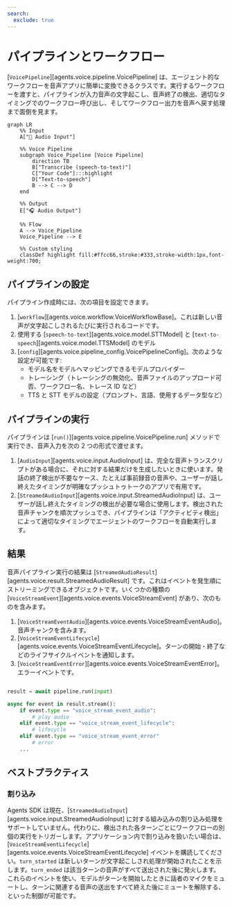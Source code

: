 ```yaml
---
search:
  exclude: true
---
```

# パイプラインとワークフロー

[`VoicePipeline`][agents.voice.pipeline.VoicePipeline] は、エージェント的なワークフローを音声アプリに簡単に変換できるクラスです。実行するワークフローを渡すと、パイプラインが入力音声の文字起こし、音声終了の検出、適切なタイミングでのワークフロー呼び出し、そしてワークフロー出力を音声へ戻す処理まで面倒を見ます。

```mermaid
graph LR
    %% Input
    A["🎤 Audio Input"]

    %% Voice Pipeline
    subgraph Voice_Pipeline [Voice Pipeline]
        direction TB
        B["Transcribe (speech-to-text)"]
        C["Your Code"]:::highlight
        D["Text-to-speech"]
        B --> C --> D
    end

    %% Output
    E["🎧 Audio Output"]

    %% Flow
    A --> Voice_Pipeline
    Voice_Pipeline --> E

    %% Custom styling
    classDef highlight fill:#ffcc66,stroke:#333,stroke-width:1px,font-weight:700;

```

## パイプラインの設定

パイプライン作成時には、次の項目を設定できます。

1. [`workflow`][agents.voice.workflow.VoiceWorkflowBase]。これは新しい音声が文字起こしされるたびに実行されるコードです。
2. 使用する [`speech-to-text`][agents.voice.model.STTModel] と [`text-to-speech`][agents.voice.model.TTSModel] のモデル
3. [`config`][agents.voice.pipeline_config.VoicePipelineConfig]。次のような設定が可能です:
    - モデル名をモデルへマッピングできるモデルプロバイダー
    - トレーシング（トレーシングの無効化、音声ファイルのアップロード可否、ワークフロー名、トレース ID など）
    - TTS と STT モデルの設定（プロンプト、言語、使用するデータ型など）

## パイプラインの実行

パイプラインは [`run()`][agents.voice.pipeline.VoicePipeline.run] メソッドで実行でき、音声入力を次の 2 つの形式で渡せます。

1. [`AudioInput`][agents.voice.input.AudioInput] は、完全な音声トランスクリプトがある場合に、それに対する結果だけを生成したいときに使います。発話の終了検出が不要なケース、たとえば事前録音の音声や、ユーザーが話し終えたタイミングが明確なプッシュトゥトークのアプリで有用です。
2. [`StreamedAudioInput`][agents.voice.input.StreamedAudioInput] は、ユーザーが話し終えたタイミングの検出が必要な場合に使用します。検出された音声チャンクを順次プッシュでき、パイプラインは「アクティビティ検出」によって適切なタイミングでエージェントのワークフローを自動実行します。

## 結果

音声パイプライン実行の結果は [`StreamedAudioResult`][agents.voice.result.StreamedAudioResult] です。これはイベントを発生順にストリーミングできるオブジェクトです。いくつかの種類の [`VoiceStreamEvent`][agents.voice.events.VoiceStreamEvent] があり、次のものを含みます。

1. [`VoiceStreamEventAudio`][agents.voice.events.VoiceStreamEventAudio]。音声チャンクを含みます。
2. [`VoiceStreamEventLifecycle`][agents.voice.events.VoiceStreamEventLifecycle]。ターンの開始・終了などのライフサイクルイベントを通知します。
3. [`VoiceStreamEventError`][agents.voice.events.VoiceStreamEventError]。エラーイベントです。

```python

result = await pipeline.run(input)

async for event in result.stream():
    if event.type == "voice_stream_event_audio":
        # play audio
    elif event.type == "voice_stream_event_lifecycle":
        # lifecycle
    elif event.type == "voice_stream_event_error"
        # error
    ...
```

## ベストプラクティス

### 割り込み

Agents SDK は現在、[`StreamedAudioInput`][agents.voice.input.StreamedAudioInput] に対する組み込みの割り込み処理をサポートしていません。代わりに、検出された各ターンごとにワークフローの別個の実行をトリガーします。アプリケーション内で割り込みを扱いたい場合は、[`VoiceStreamEventLifecycle`][agents.voice.events.VoiceStreamEventLifecycle] イベントを購読してください。`turn_started` は新しいターンが文字起こしされ処理が開始されたことを示します。`turn_ended` は該当ターンの音声がすべて送出された後に発火します。これらのイベントを使い、モデルがターンを開始したときに話者のマイクをミュートし、ターンに関連する音声の送出をすべて終えた後にミュートを解除する、といった制御が可能です。